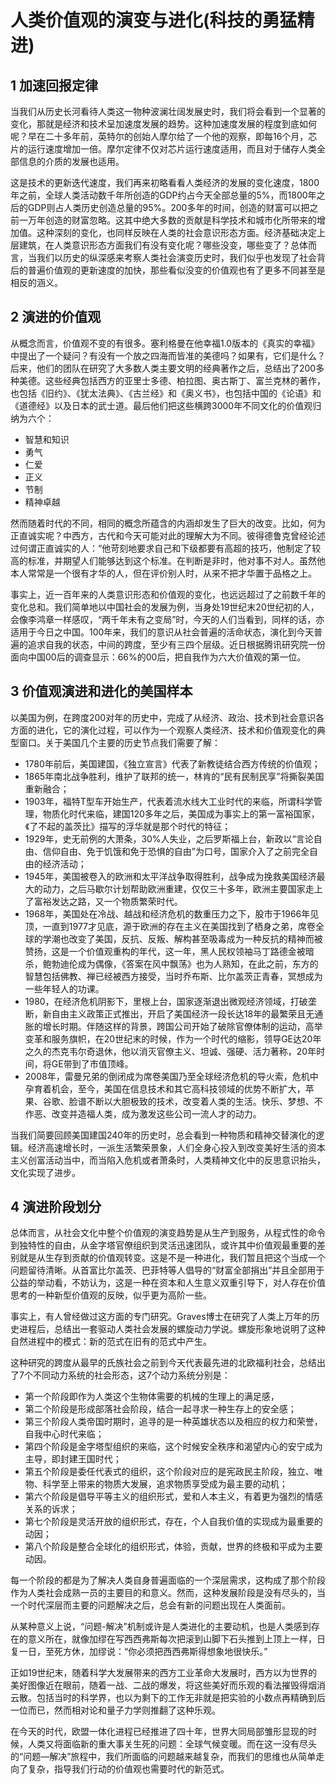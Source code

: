 # 人类价值观的演变与进化(科技的勇猛精进)

## 1 加速回报定律

当我们从历史长河看待人类这一物种波澜壮阔发展史时，我们将会看到一个显著的变化，那就是经济和技术呈加速度发展的趋势。这种加速度发展的程度到底如何呢？早在二十多年前，英特尔的创始人摩尔给了一个他的观察，即每16个月，芯片的运行速度增加一倍。摩尔定律不仅对芯片运行速度适用，而且对于储存人类全部信息的介质的发展也适用。

这是技术的更新迭代速度，我们再来初略看看人类经济的发展的变化速度，1800年之前，全球人类活动数千年所创造的GDP约占今天全部总量的5%，而1800年之后的GDP则占人类历史创造总量的95%。200多年的时间，创造的财富可以把之前一万年创造的财富忽略。这其中绝大多数的贡献是科学技术和城市化所带来的增加值。这种深刻的变化，也同样反映在人类的社会意识形态方面。经济基础决定上层建筑，在人类意识形态方面我们有没有变化呢？哪些没变，哪些变了？总体而言，当我们以历史的纵深感来考察人类社会演变历史时，我们似乎也发现了社会背后的普遍价值观的更新速度的加快，那些看似没变的价值观也有了更多不同甚至是相反的涵义。

## 2 演进的价值观

从概念而言，价值观不变的有很多。塞利格曼在他幸福1.0版本的《真实的幸福》中提出了一个疑问？有没有一个放之四海而皆准的美德吗？如果有，它们是什么？后来，他们的团队在研究了大多数人类主要文明的经典著作之后，总结出了200多种美德。这些经典包括西方的亚里士多德、柏拉图、奥古斯丁、富兰克林的著作，也包括《旧约》、《犹太法典》、《古兰经》和《奥义书》，也包括中国的《论语》和《道德经》以及日本的武士道。最后他们把这些横跨3000年不同文化的价值观归纳为六个：

- 智慧和知识
- 勇气
- 仁爱
- 正义
- 节制
- 精神卓越

然而随着时代的不同，相同的概念所蕴含的内涵却发生了巨大的改变。比如，何为正直诚实呢？中西方，古代和今天可能对此的理解大为不同。彼得德鲁克曾经论述过何谓正直诚实的人：“他苛刻地要求自己和下级都要有高超的技巧，他制定了较高的标准，并期望人们能够达到这个标准。在判断是非时，他对事不对人。虽然他本人常常是一个很有才华的人，但在评价别人时，从来不把才华置于品格之上。

事实上，近一百年来的人类意识形态和价值观的变化，也远远超过了之前数千年的变化总和。我们简单地以中国社会的发展为例，当身处19世纪末20世纪初的人，会像李鸿章一样感叹，“两千年未有之变局”时，今天的人们当看到，同样的话，亦适用于今日之中国。100年来，我们的意识从社会普遍的活命状态，演化到今天普遍的追求自我的状态，中间的跨度，至少有三四个层级。近日根据腾讯研究院一份面向中国00后的调查显示：66%的00后，把自我作为六大价值观的第一位。

## 3 价值观演进和进化的美国样本

以美国为例，在跨度200对年的历史中，完成了从经济、政治、技术到社会意识各方面的进化，它的演化过程，可以作为一个观察人类经济、技术和价值观变化的典型窗口。关于美国几个主要的历史节点我们需要了解：

- 1780年前后，美国建国，《独立宣言》代表了新教徒结合西方传统的价值观；
- 1865年南北战争胜利，维护了联邦的统一，林肯的“民有民制民享”将撕裂美国重新融合；
- 1903年，福特T型车开始生产，代表着流水线大工业时代的来临，所谓科学管理，物质化时代来临，建国120多年之后，美国成为事实上的第一富裕国家，《了不起的盖茨比》描写的浮华就是那个时代的特征；
- 1929年，史无前例的大萧条，30%人失业，之后罗斯福上台，新政以“言论自由、信仰自由、免于饥饿和免于恐惧的自由”为口号，国家介入了之前完全自由的经济活动；
- 1945年，美国被卷入的欧洲和太平洋战争取得胜利，战争成为挽救美国经济最大的动力，之后马歇尔计划帮助欧洲重建，仅仅三十多年，欧洲主要国家走上了富裕发达之路，又一个物质繁荣时代。
- 1968年，美国处在冷战、越战和经济危机的数重压力之下，股市于1966年见顶，一直到1977才见底，源于欧洲的存在主义在美国找到了栖身之弟，席卷全球的学潮也改变了美国，反抗、反叛、解构甚至吸毒成为一种反抗的精神而被赞扬，这是一个价值观重构的年代，这一年，黑人民权领袖马丁路德金被暗杀，鲍勃迪伦成为偶像，《答案在风中飘荡》也为人熟知，在此之前，东方的智慧包括佛教、禅已经被西方接受，当时乔布斯、比尔盖茨正青春，冥想成为一些年轻人的功课。
- 1980，在经济危机阴影下，里根上台，国家逐渐退出微观经济领域，打破垄断，新自由主义政策正式推出，开启了美国经济一段长达18年的最繁荣且无通胀的增长时期。伴随这样的背景，跨国公司开始了破除官僚体制的运动，高举变革和服务旗帜，在20世纪末的时候，作为一个时代的缩影，领导GE达20年之久的杰克韦尔奇退休，他以消灭官僚主义、坦诚、强硬、活力著称，20年时间，将GE带到了市值顶峰。
- 2008年，雷曼兄弟的倒闭成为席卷美国乃至全球经济危机的导火索，危机中孕育着机会，至今，美国在信息技术和其它高科技领域的优势不断扩大，苹果、谷歌、脸谱不断以大胆极致的技术，改变着人类的生活。快乐、梦想、不作恶、改变并造福人类，成为激发这些公司一流人才的动力。

当我们简要回顾美国建国240年的历史时，总会看到一种物质和精神交替演化的逻辑。经济高速增长时，一派生活繁荣景象，人们全身心投入到改变美好生活的资本主义创富活动当中，而当陷入危机或者萧条时，人类精神文化中的反思意识抬头，文化实现了进步。

## 4 演进阶段划分

总体而言，从社会文化中整个价值观的演变趋势是从生产到服务，从程式性的命令到独特性的自由，从金字塔官僚组织到灵活迅速团队，或许其中价值观最重要的差别就是从生存到贡献的价值观转变。这是不是一种进化，我们暂且把这个当成一个问题留待清晰。从首富比尔盖茨、巴菲特等人倡导的“财富全部捐出”并且全部用于公益的举动看，不妨认为，这是一种在资本和人生意义双重引导下，对人存在价值思考的一种新型价值观的反映，似乎更为高阶一些。

事实上，有人曾经做过这方面的专门研究。Graves博士在研究了人类上万年的历史进程后，总结出一套驱动人类社会发展的螺旋动力学说。螺旋形象地说明了这种自然进程中的模式：新的范式在旧有的范式中产生。

这种研究的跨度从最早的氏族社会之前到今天代表最先进的北欧福利社会，总结出了7个不同动力系统的社会形态，这7个动力系统分别是：

- 第一个阶段即作为人类这个生物体需要的机械的生理上的满足感，
- 第二个阶段是形成部落社会阶段，结合一起寻求一种生存上的安全感；
- 第三个阶段人类帝国时期时，追寻的是一种英雄状态以及相应的权力和荣誉，自我中心时代来临；
- 第四个阶段是金字塔型组织的来临，这个时候安全秩序和渴望内心的安宁成为主导，即封建王国时代；
- 第五个阶段是委任代表式的组织，这个阶段对应的是宪政民主阶段，独立、唯物、科学至上带来的物质大发展，追求物质享受成为最主要的动机；
- 第六个阶段是倡导平等主义的组织形式，爱和人本主义，有着更为强烈的情感关系的诉求；
- 第七个阶段是灵活开放的组织形式，存在，个人自我价值的实现成为最重要的动因；
- 第八个阶段是整合全球化的组织形式，体验，贡献，世界的终极和平成为主要动因。

每一个阶段的都是为了解决人类自身普遍面临的一个深层需求，这构成了那个阶段作为人类社会成熟一员的主要目的和意义。然而，这种发展阶段是没有尽头的，当一个时代深层而主要的问题解决之后，总会有新的问题出现在人类面前。

从某种意义上说，“问题-解决”机制或许是人类进化的主要动机，也是人类感到存在的意义所在，就像加缪在写西西弗斯每次把滚到山脚下石头推到上顶上一样，日复一日，至死方休，加缪说：“你必须把西西弗斯得想象地很快乐。”

正如19世纪末，随着科学大发展带来的西方工业革命大发展时，西方以为世界的美好图像近在眼前，随着一战、二战的爆发，将这些美好而乐观的看法摧毁得烟消云散。包括当时的科学界，也以为剩下的工作无非就是把实验的小数点再精确到后一位而已，然而相对论和量子力学则推翻了这种乐观。

在今天的时代，欧盟一体化进程已经推进了四十年，世界大同局部雏形显现的时候，人类又将面临新的重大事关生死的问题：全球气候变暖。而在这一没有尽头的“问题—解决”旅程中，我们所面临的问题越来越复杂，而我们的思维也从简单走向了复杂，指导我们行动的价值观也需要时代的新范式。